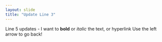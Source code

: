 ```yaml
---
layout: slide
title: "Update Line 3"
---
```


Line 5 updates - I want to **bold** or _italic_ the text, or hyperlink
Use the left arrow to go back!
